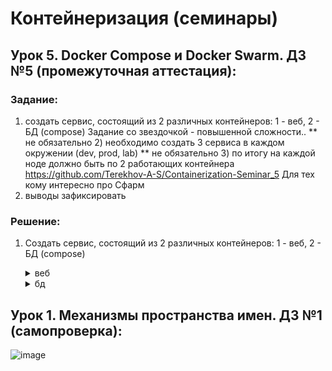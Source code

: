 # Контейнеризация (семинары)

## Урок 5. Docker Compose и Docker Swarm. ДЗ №5 (промежуточная аттестация): 

### Задание:

1) создать сервис, состоящий из 2 различных контейнеров: 1 - веб, 2 - БД (compose)
Задание со звездочкой - повышенной сложности..
** не обязательно 2) необходимо создать 3 сервиса в каждом окружении (dev, prod, lab)
** не обязательно 3) по итогу на каждой ноде должно быть по 2 работающих контейнера
https://github.com/Terekhov-A-S/Containerization-Seminar_5 
Для тех кому интересно про Сфарм
4) выводы зафиксировать

### Решение:

1) Создать сервис, состоящий из 2 различных контейнеров: 1 - веб, 2 - БД (compose)

   <details><summary>веб</summary>

   ![image](https://github.com/bubaleh1337/Containerization-GB/assets/52395752/1e890b8c-6bbf-409c-a105-19cb8ab19a95)

   ![image](https://github.com/bubaleh1337/Containerization-GB/assets/52395752/4974b551-4221-42c2-940b-c76dba37a65c)

   ![image](https://github.com/bubaleh1337/Containerization-GB/assets/52395752/bc12ae46-cac7-4d2f-9bee-da13c9b38929)


   ![image](https://github.com/bubaleh1337/Containerization-GB/assets/52395752/c8fdd418-2161-4a29-ad0e-a83d81d1441d)


   </details>

   <details><summary>бд</summary>

   ![image](https://github.com/bubaleh1337/Containerization-GB/assets/52395752/07f52583-016d-4979-bf9d-75d5e1f05d7c)


   ![image](https://github.com/bubaleh1337/Containerization-GB/assets/52395752/977edddc-3d07-4734-9245-444dca714450)


   

   </details>

## Урок 1. Механизмы пространства имен. ДЗ №1 (самопроверка): 

![image](https://github.com/bubaleh1337/Containerization-GB/assets/52395752/ea3f3291-eacc-47cc-a678-433222bb897f)

